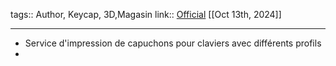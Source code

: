 tags:: Author, Keycap, 3D,Magasin
link:: [Official](https://3dkeycap.com/) 
[[Oct 13th, 2024]]
***

- Service d'impression de capuchons pour claviers avec différents profils
-